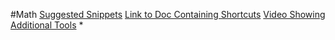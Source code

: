 #Math
[Suggested Snippets](https://github.com/artisticat1/obsidian-latex-suite/discussions/50)
[Link to Doc Containing Shortcuts](https://docs.google.com/document/d/1pIWtCh1O2d9pHRxbQ_ux6Gpy9WX4SgGfedCxQ1_0Wj8/edit)
[Video Showing Additional Tools](https://www.youtube.com/watch?v=AaCVP7zqOMU)
* 